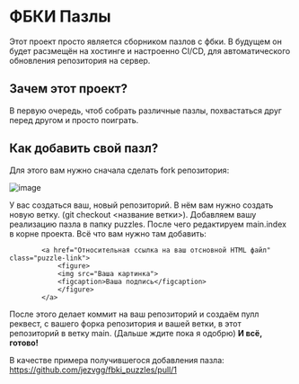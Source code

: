 # ФБКИ Пазлы

Этот проект просто является сборником пазлов с фбки. В будущем он будет расзмещён на хостинге и настроенно CI/CD, для автоматического обновления репозитория на сервер. 

## Зачем этот проект?

В первую очередь, чтоб собрать различные пазлы, похвастаться друг перед другом и просто поиграть.

## Как добавить свой пазл?

Для этого вам нужно сначала сделать fork репозитория:

![image](https://github.com/user-attachments/assets/62e32ef7-8538-4dd9-9256-73b4486301bf)

У вас создаться ваш, новый репозиторий. В нём вам нужно создать новую ветку. (git checkout <название ветки>).
Добавляем вашу реализацию пазла в папку puzzles. После чего редактируем main.index в корне проекта. Всё что вам нужно там добавить:

```
        <a href="Относительная ссылка на ваш отсновной HTML файл" class="puzzle-link">
            <figure>
            <img src="Ваша картинка">
            <figcaption>Ваша подпись</figcaption>
            </figure>
        </a>
```

После этого делает коммит на ваш репозиторий и создаём пулл реквест, с вашего форка репозитория и вашей ветки, в этот репозиторий в ветку main. (Дальше ждите пока я одобрю)
**И всё, готово!**

В качестве примера получившегося добавления пазла:
https://github.com/jezvgg/fbki_puzzles/pull/1
